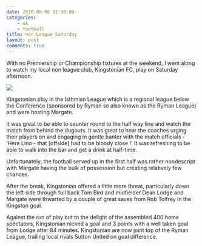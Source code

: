 ```yaml
---
date: 2010-09-06 11:50:00
categories:
    - uk
    - football
title: non League Saturday
layout: post
comments: true
---
```

With no Premiership or Championship fixtures at the weekend, I went
along to watch my local non league club, Kingstonian FC, play on
Saturday afternoon.

<a href="http://picasaweb.google.com/lh/photo/cBagHm9kkAzgAgRetVL0TA?feat=embedwebsite"><img src="http://lh3.ggpht.com/_l2uGy1RGCiE/TITRcFe6s-I/AAAAAAAABnM/SbHHvKLtzJ4/s400/KFC.jpg" /></a>

Kingstonian play in the Isthmian League which is a regional league below
the Conference (sponsored by Ryman so also known as the Ryman League)
and were hosting Margate.

It was great to be able to saunter round to the half way line and watch
the match from behind the dugouts. It was great to hear the coaches
urging their players on and engaging in gentle banter with the match
officials - ‘Here Lino - that [offside] had to be bloody close !' It was
refreshing to be able to walk into the bar and get a drink at half-time.

Unfortunately, the football served up in the first half was rather
nondescript with Margate having the bulk of possession but creating
relatively few chances.

After the break, Kingstonian offered a little more threat, particularly
down the left side through full back Tom Bird and midfielder Dean Lodge
and Margate were thwarted by a couple of great saves from Rob Tolfrey in
the Kingston goal.

Against the run of play but to the delight of the assembled 400 home
spectators, Kingstonian nicked a goal and 3 points with a well taken
goal from Lodge after 84 minutes. Kingstonian are now joint top of the
Ryman League, trailing local rivals Sutton United on goal difference.
